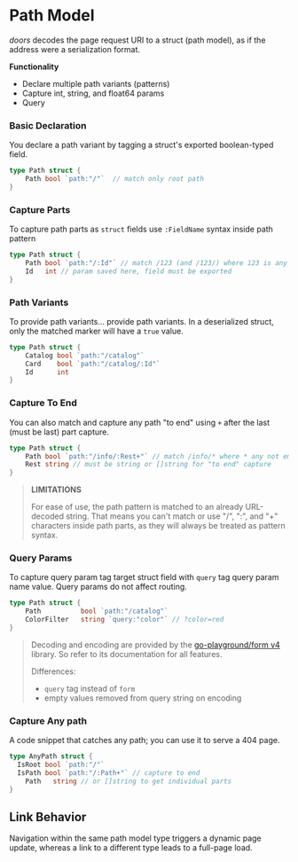 # Path Model

*doors* decodes the page request URI to a struct (path model), as if the address were a serialization format.

**Functionality**

* Declare multiple path variants (patterns)
* Capture int, string, and float64 params
* Query

### Basic Declaration

You declare a path variant by tagging a struct's exported boolean-typed field. 

```go
type Path struct {
	Path bool `path:"/"`  // match only root path
}
```

### Capture Parts

To capture path parts as `struct` fields use `:FieldName` syntax inside path pattern

```go
type Path struct {
	Path bool `path:"/:Id"` // match /123 (and /123/) where 123 is any int 
	Id 	 int // param saved here, field must be exported
}
```

### Path Variants

To provide path variants... provide path variants. In a deserialized struct, only the matched marker will have a `true` value.
```go
type Path struct {
	Catalog bool `path:"/catalog"` 
	Card    bool `path:"/catalog/:Id"` 
	Id 	    int 
}
```

### Capture To End

You can also match and capture any path "to end" using `+` after the last (must be last) part capture.

```go
type Path struct {
	Path bool `path:"/info/:Rest+"` // match /info/* where * any not empty path  
	Rest string // must be string or []string for "to end" capture
}
```

> **LIMITATIONS**
>
> For ease of use, the path pattern is matched to an already URL-decoded string. That means you can't match or use "/", ":", and "+" characters inside path parts, as they will always be treated as pattern syntax. 


### Query Params

To capture query param tag target struct field with `query` tag query param name value. Query params do not affect routing.

```go
type Path struct {
	Path          bool `path:"/catalog"` 
	ColorFilter   string `query:"color"` // ?color=red 
}
```
 > Decoding and encoding are provided by the [go-playground/form v4](https://github.com/go-playground/form) library.  So refer to its documentation for all features.
 >
 > Differences:
 >
 > -  `query` tag  instead of `form`
 > - empty values removed from query string on encoding

### Capture Any path

A code snippet that catches any path; you can use it to serve a 404 page.

```go
type AnyPath struct {
  IsRoot bool `path:"/"` 
  IsPath bool `path:"/:Path+"` // capture to end
	Path   string // or []string to get individual parts 	
}
```

## Link Behavior

Navigation within the same path model type triggers a dynamic page update, whereas a link to a different type leads to a full-page load.

